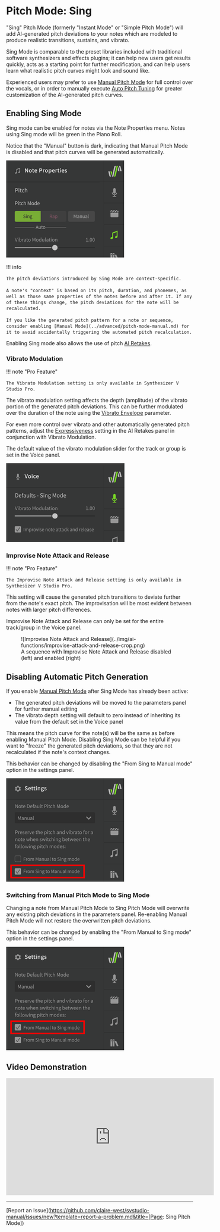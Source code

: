 # Pitch Mode: Sing

"Sing" Pitch Mode (formerly "Instant Mode" or "Simple Pitch Mode") will add AI-generated pitch deviations to your notes which are modeled to produce realistic transitions, sustains, and vibrato.

Sing Mode is comparable to the preset libraries included with traditional software synthesizers and effects plugins; it can help new users get results quickly, acts as a starting point for further modification, and can help users learn what realistic pitch curves might look and sound like.

Experienced users may prefer to use [Manual Pitch Mode](../advanced/pitch-mode-manual.md) for full control over the vocals, or in order to manually execute [Auto Pitch Tuning](auto-pitch-tuning.md) for greater customization of the AI-generated pitch curves.

## Enabling Sing Mode

Sing mode can be enabled for notes via the Note Properties menu. Notes using Sing mode will be green in the Piano Roll.

Notice that the "Manual" button is dark, indicating that Manual Pitch Mode is disabled and that pitch curves will be generated automatically.

![Sing Mode](../img/ai-functions/pitch-mode-sing.png)

!!! info

    The pitch deviations introduced by Sing Mode are context-specific.

    A note's "context" is based on its pitch, duration, and phonemes, as well as those same properties of the notes before and after it. If any of these things change, the pitch deviations for the note will be recalculated.

    If you like the generated pitch pattern for a note or sequence, consider enabling [Manual Mode](../advanced/pitch-mode-manual.md) for it to avoid accidentally triggering the automated pitch recalculation.

Enabling Sing mode also allows the use of pitch [AI Retakes](ai-retakes.md).

### Vibrato Modulation

!!! note "Pro Feature"

    The Vibrato Modulation setting is only available in Synthesizer V Studio Pro.

The vibrato modulation setting affects the depth (amplitude) of the vibrato portion of the generated pitch deviations. This can be further modulated over the duration of the note using the [Vibrato Envelope](../parameters/editing-parameters.md#vibrato-envelope) parameter.

For even more control over vibrato and other automatically generated pitch patterns, adjust the [Expressiveness](ai-retakes.md#expressiveness) setting in the AI Retakes panel in conjunction with Vibrato Modulation.

The default value of the vibrato modulation slider for the track or group is set in the Voice panel.

![Sing Mode Default Settings](../img/ai-functions/sing-mode-defaults.png)

### Improvise Note Attack and Release

!!! note "Pro Feature"

    The Improvise Note Attack and Release setting is only available in Synthesizer V Studio Pro.

This setting will cause the generated pitch transitions to deviate further from the note's exact pitch. The improvisation will be most evident between notes with larger pitch differences.

Improvise Note Attack and Release can only be set for the entire track/group in the Voice panel.

<figure markdown>
  ![Improvise Note Attack and Release](../img/ai-functions/improvise-attack-and-release-crop.png)
  <figcaption>A sequence with Improvise Note Attack and Release disabled (left) and enabled (right)</figcaption>
</figure>

## Disabling Automatic Pitch Generation

If you enable [Manual Pitch Mode](../advanced/pitch-mode-manual.md) after Sing Mode has already been active:

* The generated pitch deviations will be moved to the parameters panel for further manual editing
* The vibrato depth setting will default to zero instead of inheriting its value from the default set in the Voice panel

This means the pitch curve for the note(s) will be the same as before enabling Manual Pitch Mode. Disabling Sing Mode can be helpful if you want to "freeze" the generated pitch deviations, so that they are not recalculated if the note's context changes.

This behavior can be changed by disabling the "From Sing to Manual mode" option in the settings panel.

![Preserve Manual Pitch Deviations](../img/ai-functions/preserve-sing-to-manual.png)

### Switching from Manual Pitch Mode to Sing Mode

Changing a note from Manual Pitch Mode to Sing Pitch Mode will overwrite any existing pitch deviations in the parameters panel. Re-enabling Manual Pitch Mode will not restore the overwritten pitch deviations.

This behavior can be changed by enabling the "From Manual to Sing mode" option in the settings panel.

![Preserve Manual Pitch Deviations](../img/ai-functions/preserve-manual-to-sing.png)

## Video Demonstration

<iframe width="560" height="315" src="https://www.youtube-nocookie.com/embed/Z6OB3jHiBBk" title="YouTube video player" frameborder="0" allowfullscreen></iframe>

---

[Report an Issue](https://github.com/claire-west/svstudio-manual/issues/new?template=report-a-problem.md&title=[Page: Sing Pitch Mode])